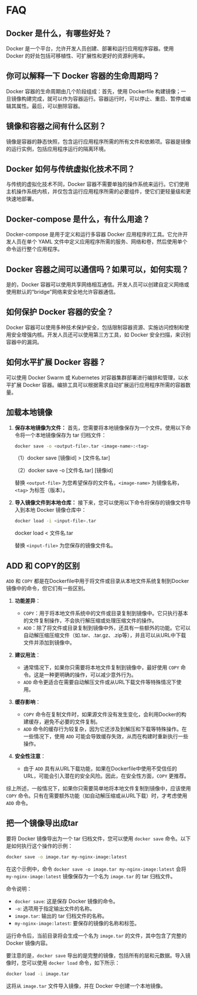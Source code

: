 # FAQ

## Docker 是什么，有哪些好处？

   Docker 是一个平台，允许开发人员创建、部署和运行应用程序容器。使用 Docker 的好处包括可移植性、可扩展性和更好的资源利用率。

## 你可以解释一下 Docker 容器的生命周期吗？

   Docker 容器的生命周期由几个阶段组成：首先，使用 Dockerfile 构建镜像；一旦镜像构建完成，就可以作为容器运行。容器运行时，可以停止、重启、暂停或编辑其属性。最后，可以删除容器。

## 镜像和容器之间有什么区别？

   镜像是容器的静态快照，包含运行应用程序所需的所有文件和依赖项。容器是镜像的运行实例，包括应用程序运行的隔离环境。

## Docker 如何与传统虚拟化技术不同？

   与传统的虚拟化技术不同，Docker 容器不需要单独的操作系统来运行。它们使用主机操作系统内核，并仅包含运行应用程序所需的必要组件，使它们更轻量级和更快速地部署。

## Docker-compose 是什么，有什么用途？

   Docker-compose 是用于定义和运行多容器 Docker 应用程序的工具。它允许开发人员在单个 YAML 文件中定义应用程序所需的服务、网络和卷，然后使用单个命令运行整个应用程序。

## Docker 容器之间可以通信吗？如果可以，如何实现？

   是的，Docker 容器可以使用共享网络相互通信。开发人员可以创建自定义网络或使用默认的“bridge”网络来安全地允许容器通信。

## 如何保护 Docker 容器的安全？

   Docker 容器可以使用多种技术保护安全，包括限制容器资源、实施访问控制和使用安全增强内核。开发人员还可以使用第三方工具，如 Docker 安全扫描，来识别容器中的漏洞。

## 如何水平扩展 Docker 容器？

   可以使用 Docker Swarm 或 Kubernetes 对容器集群部署进行编排和管理，以水平扩展 Docker 容器。编排工具可以根据需求自动扩展运行应用程序所需的容器数量。

## 加载本地镜像

1. **保存本地镜像为文件：** 首先，您需要将本地镜像保存为一个文件。使用以下命令将一个本地镜像保存为 tar 归档文件：

   ```sh
   docker save -o <output-file>.tar <image-name>:<tag>
   ```

   （1）docker save [镜像id] > [文件名.tar]

   （2）docker save -o [文件名.tar] [镜像id]

   替换 `<output-file>` 为您希望保存的文件名，`<image-name>` 为镜像名称，`<tag>` 为标签（版本）。

2. **导入镜像文件到本地仓库：** 接下来，您可以使用以下命令将保存的镜像文件导入到本地 Docker 镜像仓库中：

   ```sh
   docker load -i <input-file>.tar
   ```

   docker load  < 文件名.tar

   替换 `<input-file>` 为您保存的镜像文件名。

## ADD 和 COPY的区别

`ADD` 和 `COPY` 都是在Dockerfile中用于将文件或目录从本地文件系统复制到Docker镜像中的命令，但它们有一些区别。

1. **功能差异**：
   - `COPY`：用于将本地文件系统中的文件或目录复制到镜像中。它只执行基本的文件复制操作，不会执行解压缩或处理压缩文件的操作。
   - `ADD`：除了将文件或目录复制到镜像中外，还具有一些额外的功能。它可以自动解压缩压缩文件（如.tar、.tar.gz、.zip等），并且可以从URL中下载文件并添加到镜像中。

2. **建议用法**：
   - 通常情况下，如果你只需要将本地文件复制到镜像中，最好使用 `COPY` 命令。这是一种更明确的操作，可以减少意外行为。
   - `ADD` 命令更适合在需要自动解压文件或从URL下载文件等特殊情况下使用。

3. **缓存影响**：
   - `COPY` 命令在复制文件时，如果源文件没有发生变化，会利用Docker的构建缓存，避免不必要的文件复制。
   - `ADD` 命令的缓存行为较复杂，因为它还涉及到解压和下载等特殊操作。在一些情况下，使用 `ADD` 可能会导致缓存失效，从而在构建时重新执行一些操作。

4. **安全性注意**：
   - 由于 `ADD` 具有从URL下载功能，如果在Dockerfile中使用不受信任的URL，可能会引入潜在的安全风险。因此，在安全性方面，`COPY` 更推荐。

综上所述，一般情况下，如果你只需要简单地将本地文件复制到镜像中，应该使用 `COPY` 命令。只有在需要额外功能（如自动解压缩或从URL下载）时，才考虑使用 `ADD` 命令。

## 把一个镜像导出成tar

要将 Docker 镜像导出为一个 tar 归档文件，您可以使用 `docker save` 命令。以下是如何执行这个操作的示例：

```bash
docker save -o image.tar my-nginx-image:latest
```

在这个示例中，命令 `docker save -o image.tar my-nginx-image:latest` 会将 `my-nginx-image:latest` 镜像保存为一个名为 `image.tar` 的 tar 归档文件。

命令说明：

- `docker save`: 这是保存 Docker 镜像的命令。
- `-o`: 选项用于指定输出文件的名称。
- `image.tar`: 输出的 tar 归档文件的名称。
- `my-nginx-image:latest`: 要保存的镜像的名称和标签。

运行命令后，当前目录将会生成一个名为 `image.tar` 的文件，其中包含了完整的 Docker 镜像内容。

要注意的是，`docker save` 导出的是完整的镜像，包括所有的层和元数据。导入镜像时，您可以使用 `docker load` 命令，如下所示：

```bash
docker load -i image.tar
```

这将从 `image.tar` 文件导入镜像，并在 Docker 中创建一个本地镜像。
